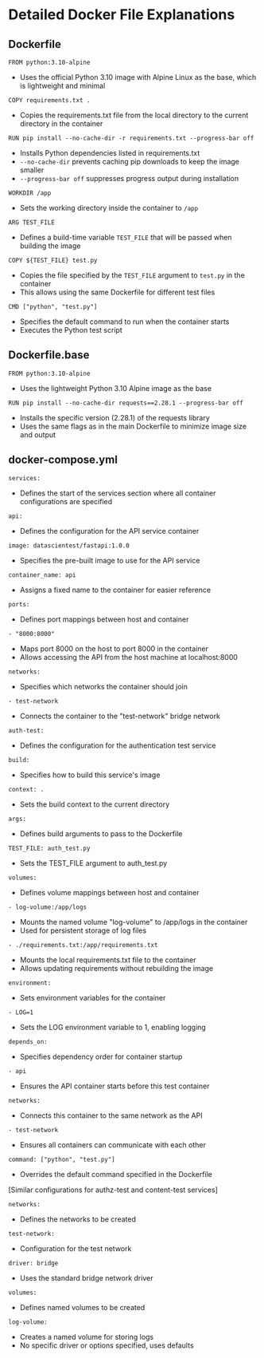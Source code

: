 # Detailed Docker File Explanations

## Dockerfile

```FROM python:3.10-alpine```
- Uses the official Python 3.10 image with Alpine Linux as the base, which is lightweight and minimal

```COPY requirements.txt .```
- Copies the requirements.txt file from the local directory to the current directory in the container

```RUN pip install --no-cache-dir -r requirements.txt --progress-bar off```
- Installs Python dependencies listed in requirements.txt
- `--no-cache-dir` prevents caching pip downloads to keep the image smaller
- `--progress-bar off` suppresses progress output during installation

```WORKDIR /app```
- Sets the working directory inside the container to `/app`

```ARG TEST_FILE```
- Defines a build-time variable `TEST_FILE` that will be passed when building the image

```COPY ${TEST_FILE} test.py```
- Copies the file specified by the `TEST_FILE` argument to `test.py` in the container
- This allows using the same Dockerfile for different test files

```CMD ["python", "test.py"]```
- Specifies the default command to run when the container starts
- Executes the Python test script

## Dockerfile.base

```FROM python:3.10-alpine```
- Uses the lightweight Python 3.10 Alpine image as the base

```RUN pip install --no-cache-dir requests==2.28.1 --progress-bar off```
- Installs the specific version (2.28.1) of the requests library
- Uses the same flags as in the main Dockerfile to minimize image size and output

## docker-compose.yml

```services:```
- Defines the start of the services section where all container configurations are specified

```api:```
- Defines the configuration for the API service container

```image: datascientest/fastapi:1.0.0```
- Specifies the pre-built image to use for the API service

```container_name: api```
- Assigns a fixed name to the container for easier reference

```ports:```
- Defines port mappings between host and container

```- "8000:8000"```
- Maps port 8000 on the host to port 8000 in the container
- Allows accessing the API from the host machine at localhost:8000

```networks:```
- Specifies which networks the container should join

```- test-network```
- Connects the container to the "test-network" bridge network

```auth-test:```
- Defines the configuration for the authentication test service

```build:```
- Specifies how to build this service's image

```context: .```
- Sets the build context to the current directory

```args:```
- Defines build arguments to pass to the Dockerfile

```TEST_FILE: auth_test.py```
- Sets the TEST_FILE argument to auth_test.py

```volumes:```
- Defines volume mappings between host and container

```- log-volume:/app/logs```
- Mounts the named volume "log-volume" to /app/logs in the container
- Used for persistent storage of log files

```- ./requirements.txt:/app/requirements.txt```
- Mounts the local requirements.txt file to the container
- Allows updating requirements without rebuilding the image

```environment:```
- Sets environment variables for the container

```- LOG=1```
- Sets the LOG environment variable to 1, enabling logging

```depends_on:```
- Specifies dependency order for container startup

```- api```
- Ensures the API container starts before this test container

```networks:```
- Connects this container to the same network as the API

```- test-network```
- Ensures all containers can communicate with each other

```command: ["python", "test.py"]```
- Overrides the default command specified in the Dockerfile

[Similar configurations for authz-test and content-test services]

```networks:```
- Defines the networks to be created

```test-network:```
- Configuration for the test network

```driver: bridge```
- Uses the standard bridge network driver

```volumes:```
- Defines named volumes to be created

```log-volume:```
- Creates a named volume for storing logs
- No specific driver or options specified, uses defaults